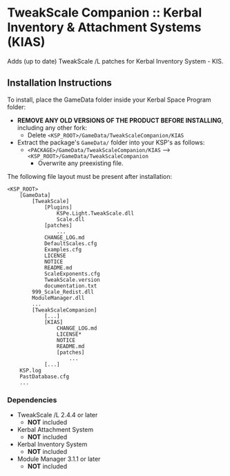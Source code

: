 # TweakScale Companion :: Kerbal Inventory & Attachment Systems (KIAS)

Adds (up to date) TweakScale /L patches for Kerbal Inventory System - KIS.


## Installation Instructions

To install, place the GameData folder inside your Kerbal Space Program folder:

* **REMOVE ANY OLD VERSIONS OF THE PRODUCT BEFORE INSTALLING**, including any other fork:
	+ Delete `<KSP_ROOT>/GameData/TweakScaleCompanion/KIAS`
* Extract the package's `GameData/` folder into your KSP's as follows:
	+ `<PACKAGE>/GameData/TweakScaleCompanion/KIAS` --> `<KSP_ROOT>/GameData/TweakScaleCompanion`
		- Overwrite any preexisting file.

The following file layout must be present after installation:

```
<KSP_ROOT>
	[GameData]
		[TweakScale]
			[Plugins]
				KSPe.Light.TweakScale.dll
				Scale.dll
			[patches]
				...
			CHANGE_LOG.md
			DefaultScales.cfg
			Examples.cfg
			LICENSE
			NOTICE
			README.md
			ScaleExponents.cfg
			TweakScale.version
			documentation.txt
		999_Scale_Redist.dll
		ModuleManager.dll
		...
		[TweakScaleCompanion]
			[...]
			[KIAS]
				CHANGE_LOG.md
				LICENSE*
				NOTICE
				README.md
				[patches]
					...
			[...]
	KSP.log
	PastDatabase.cfg
	...
```


### Dependencies

* TweakScale /L 2.4.4 or later
	+ **NOT** included
* Kerbal Attachment System
	+ **NOT** included 
* Kerbal Inventory System
	+ **NOT** included 
* Module Manager 3.1.1 or later
	+ **NOT** included


